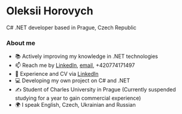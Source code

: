<div id="about-me">
  <h1>Oleksii Horovych</h1>
  <p> C# .NET developer based in Prague, Czech Republic </p>
  <h3>About me</h2>
  <ul>
    <li>📚 Actively improving my knowledge in .NET technologies</li>
    <li>📫 Reach me by <a href="https://www.linkedin.com/in/oleksii-horovych/">LinkedIn</a>, <a href="mailto:biseizzzed@gmail.com">email</a>, +420774171497</li>
    <li>📄 Experience and CV via <a href="https://www.linkedin.com/in/oleksii-horovych/">LinkedIn</a>
    <li>💻 Developing my own project on C# and .NET</li>
    <li>✍️ Student of Charles University in Prague (Currently suspended studying for a year to gain commercial experience)</li>
    <li>🌍 I speak English, Czech, Ukrainian and Russian</li>
  </ul>
</div>

<!---
oleksiihorovych/oleksiihorovych is a ✨ special ✨ repository because its `README.md` (this file) appears on your GitHub profile.
You can click the Preview link to take a look at your changes.
--->
